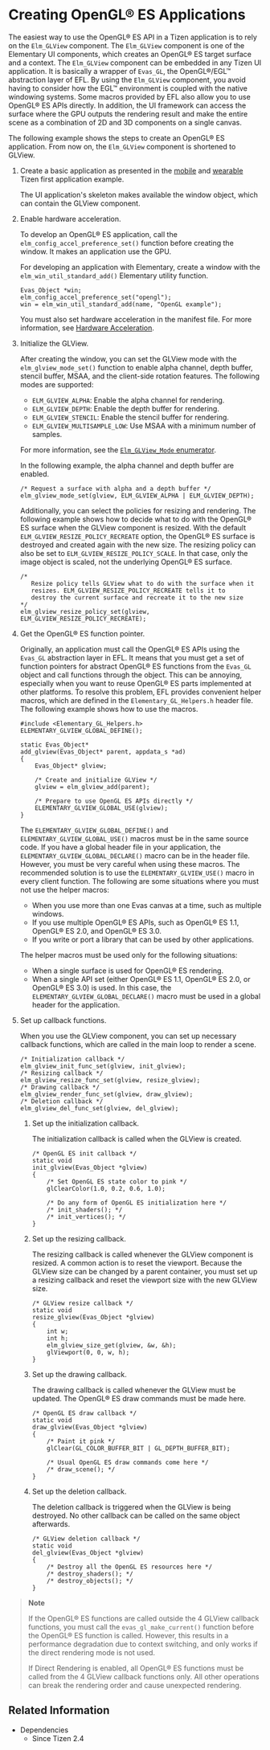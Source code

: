 # Creating OpenGL&reg; ES Applications


The easiest way to use the OpenGL&reg; ES API in a Tizen application is to rely on the `Elm_GLView` component. The `Elm_GLView` component is one of the Elementary UI components, which creates an OpenGL&reg; ES target surface and a context. The `Elm_GLView` component can be embedded in any Tizen UI application. It is basically a wrapper of `Evas_GL`, the OpenGL&reg;/EGL™ abstraction layer of EFL. By using the `Elm_GLView` component, you avoid having to consider how the EGL™ environment is coupled with the native windowing systems. Some macros provided by EFL also allow you to use OpenGL&reg; ES APIs directly. In addition, the UI framework can access the surface where the GPU outputs the rendering result and make the entire scene as a combination of 2D and 3D components on a single canvas.

The following example shows the steps to create an OpenGL&reg; ES application. From now on, the `Elm_GLView` component is shortened to GLView.

1. Create a basic application as presented in the [mobile](../../get-started/mobile/first-app.md#create) and [wearable](../../get-started/wearable/first-app.md#create) Tizen first application example.

   The UI application's skeleton makes available the window object, which can contain the GLView component.

2. Enable hardware acceleration.

   To develop an OpenGL&reg; ES application, call the `elm_config_accel_preference_set()` function before creating the window. It makes an application use the GPU.

   For developing an application with Elementary, create a window with the `elm_win_util_standard_add()` Elementary utility function.

   ```
   Evas_Object *win;
   elm_config_accel_preference_set("opengl");
   win = elm_win_util_standard_add(name, "OpenGL example");
   ```

   You must also set hardware acceleration in the manifest file. For more information, see [Hardware Acceleration](hw-acceleration.md).

3. Initialize the GLView.

   After creating the window, you can set the GLView mode with the `elm_glview_mode_set()` function to enable alpha channel, depth buffer, stencil buffer, MSAA, and the client-side rotation features. The following modes are supported:

   - `ELM_GLVIEW_ALPHA`: Enable the alpha channel for rendering.
   - `ELM_GLVIEW_DEPTH`: Enable the depth buffer for rendering.
   - `ELM_GLVIEW_STENCIL`: Enable the stencil buffer for rendering.
   - `ELM_GLVIEW_MULTISAMPLE_LOW`: Use MSAA with a minimum number of samples.

   For more information, see the [`Elm_GLView_Mode` enumerator](../../api/common/latest/group__Elm__Glview__Group.html#ga4d0a2281e13c66d7274987ef24e7abe7).

   In the following example, the alpha channel and depth buffer are enabled.

   ```
   /* Request a surface with alpha and a depth buffer */
   elm_glview_mode_set(glview, ELM_GLVIEW_ALPHA | ELM_GLVIEW_DEPTH);
   ```

   Additionally, you can select the policies for resizing and rendering. The following example shows how to decide what to do with the OpenGL&reg; ES surface when the GLView component is resized. With the default `ELM_GLVIEW_RESIZE_POLICY_RECREATE` option, the OpenGL&reg; ES surface is destroyed and created again with the new size. The resizing policy can also be set to `ELM_GLVIEW_RESIZE_POLICY_SCALE`. In that case, only the image object is scaled, not the underlying OpenGL&reg; ES surface.

   ```
   /*
      Resize policy tells GLView what to do with the surface when it
      resizes. ELM_GLVIEW_RESIZE_POLICY_RECREATE tells it to
      destroy the current surface and recreate it to the new size
   */
   elm_glview_resize_policy_set(glview, ELM_GLVIEW_RESIZE_POLICY_RECREATE);
   ```

4. Get the OpenGL&reg; ES function pointer.

   Originally, an application must call the OpenGL&reg; ES APIs using the `Evas_GL` abstraction layer in EFL. It means that you must get a set of function pointers for abstract OpenGL&reg; ES functions from the `Evas_GL` object and call functions through the object. This can be annoying, especially when you want to reuse OpenGL&reg; ES parts implemented at other platforms. To resolve this problem, EFL provides convenient helper macros, which are defined in the `Elementary_GL_Helpers.h` header file. The following example shows how to use the macros.

   ```
   #include <Elementary_GL_Helpers.h>
   ELEMENTARY_GLVIEW_GLOBAL_DEFINE();

   static Evas_Object*
   add_glview(Evas_Object* parent, appdata_s *ad)
   {
       Evas_Object* glview;

       /* Create and initialize GLView */
       glview = elm_glview_add(parent);

       /* Prepare to use OpenGL ES APIs directly */
       ELEMENTARY_GLVIEW_GLOBAL_USE(glview);
   }
   ```

   The `ELEMENTARY_GLVIEW_GLOBAL_DEFINE()` and `ELEMENTARY_GLVIEW_GLOBAL_USE()` macros must be in the same source code. If you have a global header file in your application, the `ELEMENTARY_GLVIEW_GLOBAL_DECLARE()` macro can be in the header file. However, you must be very careful when using these macros. The recommended solution is to use the `ELEMENTARY_GLVIEW_USE()` macro in every client function. The following are some situations where you must not use the helper macros:

   - When you use more than one Evas canvas at a time, such as multiple windows.
   - If you use multiple OpenGL&reg; ES APIs, such as OpenGL&reg; ES 1.1, OpenGL&reg; ES 2.0, and OpenGL&reg; ES 3.0.
   - If you write or port a library that can be used by other applications.

   The helper macros must be used only for the following situations:

   - When a single surface is used for OpenGL&reg; ES rendering.
   - When a single API set (either OpenGL&reg; ES 1.1, OpenGL&reg; ES 2.0, or OpenGL&reg; ES 3.0) is used. In this case, the `ELEMENTARY_GLVIEW_GLOBAL_DECLARE()` macro must be used in a global header for the application.

5. Set up callback functions.

   When you use the GLView component, you can set up necessary callback functions, which are called in the main loop to render a scene.

   ```
   /* Initialization callback */
   elm_glview_init_func_set(glview, init_glview);
   /* Resizing callback */
   elm_glview_resize_func_set(glview, resize_glview);
   /* Drawing callback */
   elm_glview_render_func_set(glview, draw_glview);
   /* Deletion callback */
   elm_glview_del_func_set(glview, del_glview);
   ```

   1. Set up the initialization callback.

      The initialization callback is called when the GLView is created.

      ```
      /* OpenGL ES init callback */
      static void
      init_glview(Evas_Object *glview)
      {
          /* Set OpenGL ES state color to pink */
          glClearColor(1.0, 0.2, 0.6, 1.0);

          /* Do any form of OpenGL ES initialization here */
          /* init_shaders(); */
          /* init_vertices(); */
      }
      ```

   2. Set up the resizing callback.

      The resizing callback is called whenever the GLView component is resized. A common action is to reset the viewport. Because the GLView size can be changed by a parent container, you must set up a resizing callback and reset the viewport size with the new GLView size.

      ```
      /* GLView resize callback */
      static void
      resize_glview(Evas_Object *glview)
      {
          int w;
          int h;
          elm_glview_size_get(glview, &w, &h);
          glViewport(0, 0, w, h);
      }
      ```

   3. Set up the drawing callback.

      The drawing callback is called whenever the GLView must be updated. The OpenGL&reg; ES draw commands must be made here.

      ```
      /* OpenGL ES draw callback */
      static void
      draw_glview(Evas_Object *glview)
      {
          /* Paint it pink */
          glClear(GL_COLOR_BUFFER_BIT | GL_DEPTH_BUFFER_BIT);

          /* Usual OpenGL ES draw commands come here */
          /* draw_scene(); */
      }
      ```

   4. Set up the deletion callback.

      The deletion callback is triggered when the GLView is being destroyed. No other callback can be called on the same object afterwards.

      ```
      /* GLView deletion callback */
      static void
      del_glview(Evas_Object *glview)
      {
          /* Destroy all the OpenGL ES resources here */
          /* destroy_shaders(); */
          /* destroy_objects(); */
      }
      ```

> **Note**
>
> If the OpenGL&reg; ES functions are called outside the 4 GLView callback functions, you must call the `evas_gl_make_current()` function before the OpenGL&reg; ES function is called. However, this results in a performance degradation due to context switching, and only works if the direct rendering mode is not used.
>
> If Direct Rendering is enabled, all OpenGL&reg; ES functions must be called from the 4 GLView callback functions only. All other operations can break the rendering order and cause unexpected rendering.

## Related Information
- Dependencies
  - Since Tizen 2.4
